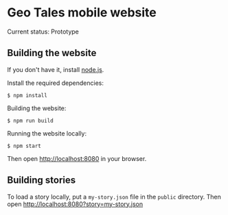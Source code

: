 # Geo Tales mobile website

Current status: Prototype

## Building the website

If you don't have it, install [node.js](http://nodejs.org).

Install the required dependencies:

    $ npm install

Building the website:

    $ npm run build

Running the website locally:

    $ npm start

Then open <http://localhost:8080> in your browser.

## Building stories

To load a story locally, put a `my-story.json` file in the `public` directory.
Then open <http://localhost:8080?story=my-story.json>
